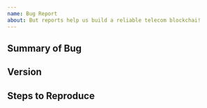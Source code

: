 ```yaml
---
name: Bug Report
about: But reports help us build a reliable telecom blockchai!
---
```


<!-- < < < < < < < < < < < < < < < < < < < < < < < < < < < < < < < < <
v                             Thanks for opening an issue!
v    Before submitting please review the template.
v    Please also ensure that this is not a duplicate issue
  > > > > > > > > > > > > > > > > > > > > > > > > > > > > > > > > >  -->

## Summary of Bug

<!-- Concisely describe the issue -->

## Version

<!-- git commit hash, output of `althea version` -->

## Steps to Reproduce

<!-- What commands in order should someone run to reproduce your problem -->
